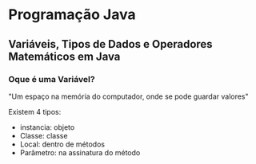 # Programação Java


## Variáveis, Tipos de Dados e Operadores Matemáticos em Java

### Oque é uma Variável?
"Um espaço na memória do computador, onde se pode guardar valores"

Existem 4 tipos:
 - instancia: objeto
 - Classe: classe
 - Local: dentro de métodos
 - Parâmetro: na assinatura do método


